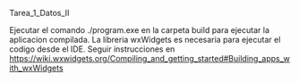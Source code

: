 Tarea_1_Datos_II

Ejecutar el comando ./program.exe en la carpeta build para ejecutar la aplicacion compilada.
La libreria wxWidgets es necesaria para ejecutar el codigo desde el IDE. Seguir instrucciones en https://wiki.wxwidgets.org/Compiling_and_getting_started#Building_apps_with_wxWidgets
